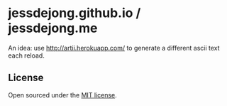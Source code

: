 # jessdejong.github.io / jessdejong.me

An idea: use http://artii.herokuapp.com/ to generate a different ascii text each reload.

## License

Open sourced under the [MIT license](LICENSE.md).
